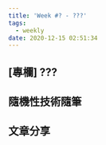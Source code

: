```yaml
---
title: 'Week #? - ???'
tags:
  - weekly
date: 2020-12-15 02:51:34
---
```




## [專欄] ???
## 隨機性技術隨筆
## 文章分享